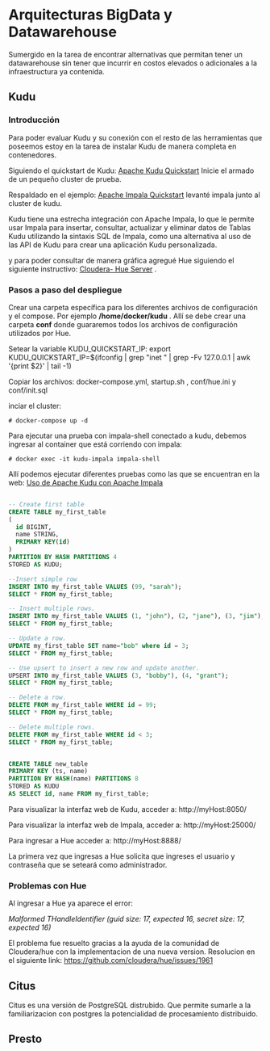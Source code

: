 # Arquitecturas BigData y Datawarehouse

Sumergido en la tarea de encontrar alternativas que permitan tener un datawarehouse sin tener que incurrir en costos elevados o adicionales a la infraestructura ya contenida. 

## Kudu
### Introducción
Para poder evaluar Kudu y su conexión con el resto de las herramientas que poseemos estoy en la tarea de instalar Kudu de manera completa en contenedores. 

Siguiendo el quickstart de Kudu: [Apache Kudu Quickstart](https://kudu.apache.org/docs/quickstart.html)
Inicie el armado de un pequeño cluster de prueba. 

Respaldado en el ejemplo: [Apache Impala Quickstart](https://github.com/apache/kudu/tree/master/examples/quickstart/impala) levanté impala junto al cluster de kudu.

Kudu tiene una estrecha integración con Apache Impala, lo que le permite usar Impala para insertar, consultar, actualizar y eliminar datos de Tablas Kudu utilizando la sintaxis SQL de Impala, como una alternativa al uso de las API de Kudu para crear una aplicación Kudu personalizada. 


y para poder consultar de manera gráfica agregué Hue siguiendo el siguiente instructivo: [Cloudera- Hue Server](https://github.com/cloudera/hue/tree/testing/tools/docker/hue) .

### Pasos a paso del despliegue
Crear una carpeta específica para los diferentes archivos de configuración y el compose. Por ejemplo __/home/docker/kudu__ .
Allí se debe crear una carpeta __conf__ donde guararemos todos los archivos de configuración utilizados por Hue.

Setear la variable KUDU_QUICKSTART_IP: 
export KUDU_QUICKSTART_IP=$(ifconfig | grep "inet " | grep -Fv 127.0.0.1 |  awk '{print $2}' | tail -1)

Copiar los archivos: docker-compose.yml, startup.sh , conf/hue.ini y conf/init.sql

inciar el cluster: 

```
# docker-compose up -d
```

Para ejecutar una prueba con impala-shell conectado a kudu, debemos ingresar al container que está corriendo con impala: 

```
# docker exec -it kudu-impala impala-shell
```

Allí podemos ejecutar diferentes pruebas como las que se encuentran en la web: [Uso de Apache Kudu con Apache Impala](https://kudu.apache.org/docs/kudu_impala_integration.html)


```SQL

-- Create first table
CREATE TABLE my_first_table
(
  id BIGINT,
  name STRING,
  PRIMARY KEY(id)
)
PARTITION BY HASH PARTITIONS 4
STORED AS KUDU;

--Insert simple row
INSERT INTO my_first_table VALUES (99, "sarah");
SELECT * FROM my_first_table;

-- Insert multiple rows.
INSERT INTO my_first_table VALUES (1, "john"), (2, "jane"), (3, "jim");
SELECT * FROM my_first_table;

-- Update a row.
UPDATE my_first_table SET name="bob" where id = 3;
SELECT * FROM my_first_table;

-- Use upsert to insert a new row and update another.
UPSERT INTO my_first_table VALUES (3, "bobby"), (4, "grant");
SELECT * FROM my_first_table;

-- Delete a row.
DELETE FROM my_first_table WHERE id = 99;
SELECT * FROM my_first_table;

-- Delete multiple rows.
DELETE FROM my_first_table WHERE id < 3;
SELECT * FROM my_first_table;


CREATE TABLE new_table
PRIMARY KEY (ts, name)
PARTITION BY HASH(name) PARTITIONS 8
STORED AS KUDU
AS SELECT id, name FROM my_first_table;

```

Para visualizar la interfaz web de Kudu, acceder a: http://myHost:8050/

Para visualizar la interfaz web de Impala, acceder a: http://myHost:25000/

Para ingresar a Hue acceder a: http://myHost:8888/

La primera vez que ingresas a Hue solicita que ingreses el usuario y contraseña que se seteará como administrador. 

### Problemas con Hue
Al ingresar a Hue ya aparece el error: 

_Malformed THandleIdentifier (guid size: 17, expected 16, secret size: 17, expected 16)_

El problema fue resuelto gracias a la ayuda de la comunidad de Cloudera/hue con la implementacion de una nueva version. Resolucion en el siguiente link:
https://github.com/cloudera/hue/issues/1961

## Citus
Citus es una versión de PostgreSQL distrubido. Que permite sumarle a la familiarizacion con postgres la potencialidad de procesamiento distribuido. 


## Presto


